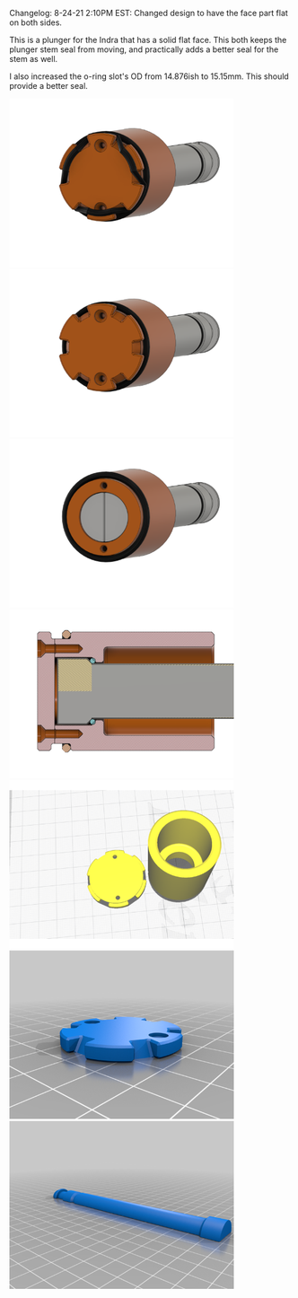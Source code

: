 Changelog: 8-24-21 2:10PM EST: Changed design to have the face part flat on both sides.

This is a plunger for the Indra that has a solid flat face. This both keeps the plunger stem seal from moving, and practically adds a better seal for the stem as well.

I also increased the o-ring slot's OD from 14.876ish to 15.15mm. This should provide a better seal.

<img src="images/IndraFlatFacePlunger3.png" style="width:400px;">

<img src="images/IndraFlatFacePlunger1.png" style="width:400px;">

<img src="images/IndraFlatFacePlunger2.png" style="width:400px;">

<img src="images/IndraFlatFacePlunger4.png" style="width:400px;">

<img src="images/IndraFlatFacePlunger5.PNG" style="width:400px;">

<img src="images/FlatFacePlunger_Face_2.png" style="width:400px;">

<img src="images/FlatFacePlunger_PStem_2.png" style="width:400px;">
